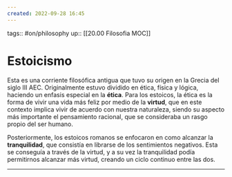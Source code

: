 ```yaml
---
created: 2022-09-28 16:45
---
```

tags:: #on/philosophy 
up:: [[20.00 Filosofia MOC]]
# Estoicismo
Esta es una corriente filosófica antigua que tuvo su origen en la Grecia del siglo III AEC. Originalmente estuvo dividido en ética, física y lógica, haciendo un enfasis especial en la **ética**. Para los estoicos, la ética es la forma de vivir una vida más feliz por medio de la **virtud**, que en este contexto implica vivir de acuerdo con nuestra naturaleza, siendo su aspecto más importante el pensamiento racional, que se consideraba un rasgo propio del ser humano.

Posteriormente, los estoicos romanos se enfocaron en como alcanzar la **tranquilidad**, que consistía en librarse de los sentimientos negativos. Esta se conseguía a través de la virtud, y a su vez la tranquilidad podía permitirnos alcanzar más virtud, creando un ciclo continuo entre las dos.
___
